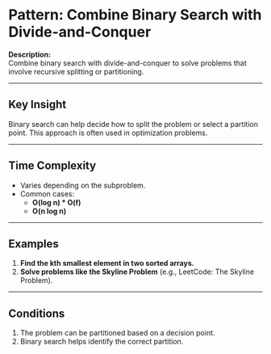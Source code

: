 # Pattern: Combine Binary Search with Divide-and-Conquer

**Description:**  
Combine binary search with divide-and-conquer to solve problems that involve recursive splitting or partitioning.

---

## Key Insight

Binary search can help decide how to split the problem or select a partition point. This approach is often used in optimization problems.

---

## Time Complexity

- Varies depending on the subproblem.
- Common cases:
  - **O(log n) \* O(f)**
  - **O(n log n)**

---

## Examples

1. **Find the kth smallest element in two sorted arrays.**
2. **Solve problems like the Skyline Problem** (e.g., LeetCode: The Skyline Problem).

---

## Conditions

1. The problem can be partitioned based on a decision point.
2. Binary search helps identify the correct partition.
